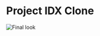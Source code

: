 # Project IDX Clone


![Final look](https://github.com/user-attachments/assets/9803b533-f762-40d7-aa55-058467560841)
